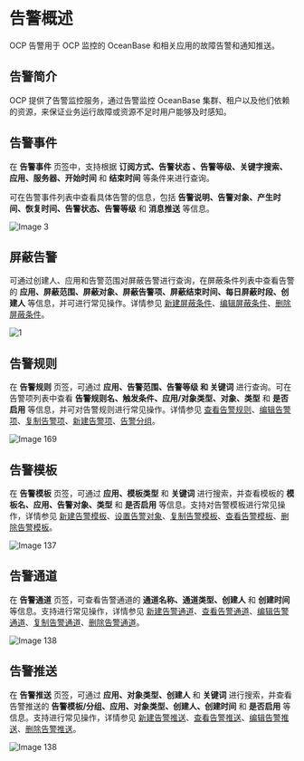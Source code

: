 告警概述
=========================

OCP 告警用于 OCP 监控的 OceanBase 和相关应用的故障告警和通知推送。

告警简介
-------------------------

OCP 提供了告警监控服务，通过告警监控 OceanBase 集群、租户以及他们依赖的资源，来保证业务运行故障或资源不足时用户能够及时感知。

告警事件
-------------------------

在 **告警事件** 页签中，支持根据 **订阅方式、告警状态 、告警等级、关键字搜索、应用、服务器、开始时间** 和 **结束时间** 等条件来进行查询。

可在告警事件列表中查看具体告警的信息，包括 **告警说明、告警对象、产生时间、恢复时间、告警状态、告警等级** 和 **消息推送** 等信息。

![Image 3](https://obbusiness-private.oss-cn-shanghai.aliyuncs.com/doc/img/ocp/401/%E5%91%8A%E8%AD%A6%E4%BA%8B%E4%BB%B6%E5%88%97%E8%A1%A81.png)

屏蔽告警
-------------------------

可通过创建人、应用和告警范围对屏蔽告警进行查询，在屏蔽条件列表中查看告警的 **应用、屏蔽范围、屏蔽对象、屏蔽告警项、屏蔽结束时间、每日屏蔽时段、创建人** 等信息，并可进行常见操作。详情参见 [新建屏蔽条件](../../10.alert-management/23.shielded-alert.md)、[编辑屏蔽条件](../../10.alert-management/24.manage-shielded-alert.md)、[删除屏蔽条件](../../10.alert-management/24.manage-shielded-alert.md)。

![1](https://obbusiness-private.oss-cn-shanghai.aliyuncs.com/doc/img/ocp/401/%E5%91%8A%E8%AD%A6%E5%B1%8F%E8%94%BD1.png)

告警规则
--------------------------

在 **告警规则** 页签，可通过 **应用、告警范围、告警等级 和 关键词** 进行查询。可在告警项列表中查看 **告警规则名、触发条件、应用/对象类型、对象、类型** 和 **是否启用** 等信息，并可对告警规则进行常见操作。详情参见 [查看告警规则](../../10.alert-management/3.view-alerts-roles.md)、[编辑告警项](../../10.alert-management/5.edit-an-alarm-roles.md)、[复制告警项](../../10.alert-management/4.copy-alerts-roles.md)、[新建告警项](../../10.alert-management/2.create-an-alarm-roles.md)、[告警分组](../../10.alert-management/7.alarm-group.md)。

![Image 169](https://obbusiness-private.oss-cn-shanghai.aliyuncs.com/doc/img/ocp/401/%E5%91%8A%E8%AD%A6%E8%A7%84%E5%88%99%E5%88%97%E8%A1%A8.png)

告警模板
----------------------------

在 **告警模板** 页签，可通过 **应用、模板类型** 和 **关键词** 进行搜索，并查看模板的 **模板名、应用、告警对象、类型** 和 **是否启用** 等信息。支持对告警模板进行常见操作，详情参见 [新建告警模板](../../10.alert-management/9.create-alarm-template.md)、[设置告警对象](../../10.alert-management/10.set-alarm-object.md)、[复制告警模板](../../10.alert-management/12.copy-alerts-template.md)、[查看告警模板](../../10.alert-management/13.edit-an-alarm-template.md)、[删除告警模板](../../10.alert-management/14.delete-an-alarm-template.md)。

![Image 137](https://help-static-aliyun-doc.aliyuncs.com/assets/img/zh-CN/6338389461/p426069.png)

告警通道
---------------------------

在 **告警通道** 页签，可查看告警通道的 **通道名称、通道类型、创建人** 和 **创建时间** 等信息。支持进行常见操作，详情参见 [新建告警通道](../../10.alert-management/15.create-alarm-channel.md)、[查看告警通道](../../10.alert-management/16.view-alert-channels.md)、[编辑告警通道](../../10.alert-management/17.edit-an-alert-channel.md)、[复制告警通道](../../10.alert-management/18.copy-an-alert-channel.md)、[删除告警通道](../../10.alert-management/19.delete-an-alarm-channel.md)。

![Image 138](https://obbusiness-private.oss-cn-shanghai.aliyuncs.com/doc/img/ocp/401/%E5%91%8A%E8%AD%A6%E9%80%9A%E9%81%931.png)

告警推送
---------------------------

在 **告警推送** 页签，可通过 **应用、对象类型、创建人** 和 **关键词** 进行搜索，并查看告警推送的 **告警模板/分组、应用、对象类型、创建人、创建时间** 和 **是否启用** 等信息。支持进行常见操作，详情参见 [新建告警推送](../../10.alert-management/20.create-alarm-push.md)、[查看告警推送](../../10.alert-management/21.manage-alert-push.md)、[编辑告警推送](../../10.alert-management/21.manage-alert-push.md)、[删除告警推送](../../10.alert-management/21.manage-alert-push.md)。

![Image 138](https://obbusiness-private.oss-cn-shanghai.aliyuncs.com/doc/img/ocp/401/%E5%91%8A%E8%AD%A6%E9%80%9A%E9%81%931.png)
